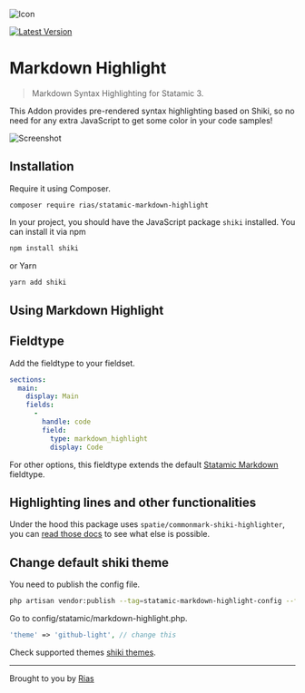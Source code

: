 ![Icon](https://github.com/riasvdv/statamic-markdown-highlight/raw/master/icon.png)

[![Latest Version](https://img.shields.io/github/release/riasvdv/statamic-markdown-highlight.svg?style=flat-square)](https://github.com/riasvdv/statamic-markdown-highlight/releases)

# Markdown Highlight

> Markdown Syntax Highlighting for Statamic 3.

This Addon provides pre-rendered syntax highlighting based on Shiki, so no need for any extra JavaScript to get some color in your code samples!

![Screenshot](./docs/img/markdown-highlight-screenshot.png)

## Installation

Require it using Composer.

```
composer require rias/statamic-markdown-highlight
```

In your project, you should have the JavaScript package `shiki` installed. You can install it via npm

```bash
npm install shiki
```

or Yarn

```bash
yarn add shiki
```

## Using Markdown Highlight

## Fieldtype

Add the fieldtype to your fieldset.

```yaml
sections:
  main:
    display: Main
    fields:
      -
        handle: code
        field:
          type: markdown_highlight
          display: Code
```

For other options, this fieldtype extends the default [Statamic Markdown](https://statamic.dev/fieldtypes/markdown) fieldtype.

## Highlighting lines and other functionalities

Under the hood this package uses `spatie/commonmark-shiki-highlighter`, you can [read those docs](https://github.com/spatie/commonmark-shiki-highlighter/edit/main/README.md) to see what else is possible.

## Change default shiki theme

You need to publish the config file. 

```bash
php artisan vendor:publish --tag=statamic-markdown-highlight-config --force
```

Go to config/statamic/markdown-highlight.php.

```php
'theme' => 'github-light', // change this 
```
Check supported themes [shiki themes](https://github.com/shikijs/shiki/blob/main/docs/themes.md#all-themes 'shiki themes').

---
Brought to you by [Rias](https://rias.be)
